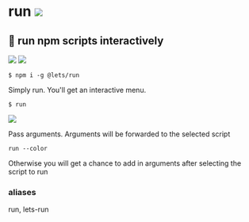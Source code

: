 # run [![](https://img.shields.io/npm/v/@lets/run.svg)](https://www.npmjs.com/package/@lets/run)

## 👟 run npm scripts interactively
[![](https://github.com/omrilotan/run/workflows/Publish/badge.svg)](https://github.com/omrilotan/run/actions) [![](https://img.shields.io/badge/source--000000.svg?logo=github&style=social)](https://github.com/omrilotan/run)

```
$ npm i -g @lets/run
```

Simply run. You'll get an interactive menu.
```
$ run
```

![](https://user-images.githubusercontent.com/516342/68541500-02d39b00-03a9-11ea-9df6-fd0d880af441.gif)

Pass arguments. Arguments will be forwarded to the selected script
```
run --color
```

Otherwise you will get a chance to add in arguments after selecting the script to run

### aliases

run, lets-run
